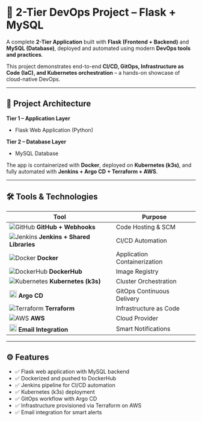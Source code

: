 # 🚀 2-Tier DevOps Project – Flask + MySQL  

A complete **2-Tier Application** built with **Flask (Frontend + Backend)** and **MySQL (Database)**, deployed and automated using modern **DevOps tools and practices**.  

This project demonstrates end-to-end **CI/CD, GitOps, Infrastructure as Code (IaC), and Kubernetes orchestration** – a hands-on showcase of cloud-native DevOps.  

---

## 📌 Project Architecture  

**Tier 1 – Application Layer**  
- Flask Web Application (Python)  

**Tier 2 – Database Layer**  
- MySQL Database  

The app is containerized with **Docker**, deployed on **Kubernetes (k3s)**, and fully automated with **Jenkins + Argo CD + Terraform + AWS**.  

---

## 🛠 Tools & Technologies  

| Tool | Purpose |
|------|----------|
| ![GitHub](https://cdn.jsdelivr.net/gh/devicons/devicon/icons/github/github-original.svg) **GitHub + Webhooks** | Code Hosting & SCM |
| ![Jenkins](https://cdn.jsdelivr.net/gh/devicons/devicon/icons/jenkins/jenkins-original.svg) **Jenkins + Shared Libraries** | CI/CD Automation |
| ![Docker](https://cdn.jsdelivr.net/gh/devicons/devicon/icons/docker/docker-original.svg) **Docker** | Application Containerization |
| ![DockerHub](https://cdn.jsdelivr.net/gh/devicons/devicon/icons/docker/docker-original.svg) **DockerHub** | Image Registry |
| ![Kubernetes](https://cdn.jsdelivr.net/gh/devicons/devicon/icons/kubernetes/kubernetes-plain.svg) **Kubernetes (k3s)** | Cluster Orchestration |
| <img src="https://argo-cd.readthedocs.io/en/stable/assets/logo.png" width="20"/> **Argo CD** | GitOps Continuous Delivery |
| ![Terraform](https://cdn.jsdelivr.net/gh/devicons/devicon/icons/terraform/terraform-original.svg) **Terraform** | Infrastructure as Code |
| ![AWS](https://cdn.jsdelivr.net/gh/devicons/devicon/icons/amazonwebservices/amazonwebservices-original.svg) **AWS** | Cloud Provider |
| <img src="https://cdn-icons-png.flaticon.com/512/561/561127.png" width="20"/> **Email Integration** | Smart Notifications |

---

## ⚙️ Features  

- ✅ Flask web application with MySQL backend  
- ✅ Dockerized and pushed to DockerHub  
- ✅ Jenkins pipeline for CI/CD automation  
- ✅ Kubernetes (k3s) deployment  
- ✅ GitOps workflow with Argo CD  
- ✅ Infrastructure provisioned via Terraform on AWS  
- ✅ Email integration for smart alerts  

